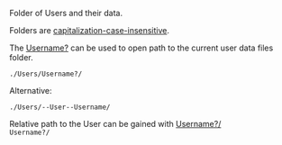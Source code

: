 Folder of Users and their data.

Folders are [capitalization-case-insensitive][0].

[0]: https://en.wikipedia.org/wiki/Case_sensitivity

The [Username?]() can be used to open path to the current user data files folder.

`./Users/Username?/`

Alternative:
```
./Users/--User--Username/
```

Relative path to the User can be gained with [Username?/]()  
`Username?/`
